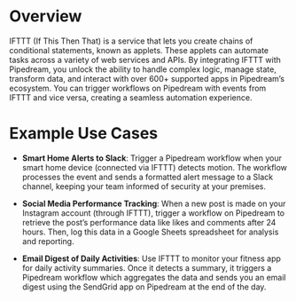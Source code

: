 # Overview

IFTTT (If This Then That) is a service that lets you create chains of conditional statements, known as applets. These applets can automate tasks across a variety of web services and APIs. By integrating IFTTT with Pipedream, you unlock the ability to handle complex logic, manage state, transform data, and interact with over 600+ supported apps in Pipedream’s ecosystem. You can trigger workflows on Pipedream with events from IFTTT and vice versa, creating a seamless automation experience.

# Example Use Cases

- **Smart Home Alerts to Slack**: Trigger a Pipedream workflow when your smart home device (connected via IFTTT) detects motion. The workflow processes the event and sends a formatted alert message to a Slack channel, keeping your team informed of security at your premises.

- **Social Media Performance Tracking**: When a new post is made on your Instagram account (through IFTTT), trigger a workflow on Pipedream to retrieve the post’s performance data like likes and comments after 24 hours. Then, log this data in a Google Sheets spreadsheet for analysis and reporting.

- **Email Digest of Daily Activities**: Use IFTTT to monitor your fitness app for daily activity summaries. Once it detects a summary, it triggers a Pipedream workflow which aggregates the data and sends you an email digest using the SendGrid app on Pipedream at the end of the day.
